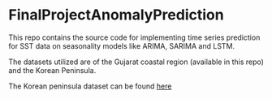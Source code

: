 # FinalProjectAnomalyPrediction

This repo contains the source code for implementing time series prediction for SST data on seasonality models like ARIMA, SARIMA and LSTM.

The datasets utilized are of the Gujarat coastal region (available in this repo) and the Korean Peninsula.

The Korean peninsula dataset can be found [here](https://drive.google.com/file/d/1Y4QjUElDZDWlZSrrupoFhlEl1CbPcuK5/view?usp=sharing)
